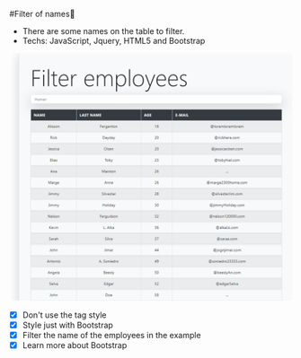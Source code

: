 #Filter of names:pencil: 

- There are some names on the table to filter. 
- Techs: JavaScript, Jquery, HTML5 and Bootstrap

![screenshot-of-the-project](screenshot.png)

- [x] Don't use the tag style  
- [x] Style just with Bootstrap 
- [x] Filter the name of the employees in the example 
- [x] Learn more about Bootstrap